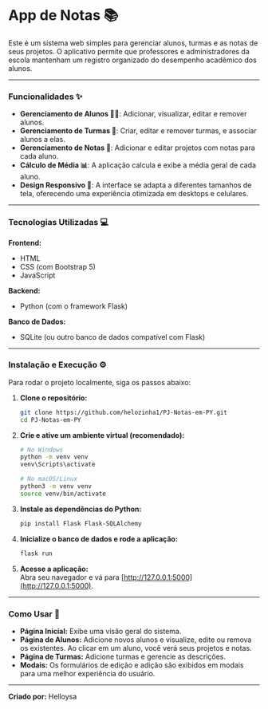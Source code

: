 # App de Notas 📚

Este é um sistema web simples para gerenciar alunos, turmas e as notas de seus projetos. O aplicativo permite que professores e administradores da escola mantenham um registro organizado do desempenho acadêmico dos alunos.

---

### Funcionalidades ✨

- **Gerenciamento de Alunos 🧑‍🎓**: Adicionar, visualizar, editar e remover alunos.
- **Gerenciamento de Turmas 🏫**: Criar, editar e remover turmas, e associar alunos a elas.
- **Gerenciamento de Notas 📝**: Adicionar e editar projetos com notas para cada aluno.
- **Cálculo de Média 📊**: A aplicação calcula e exibe a média geral de cada aluno.
- **Design Responsivo 📱**: A interface se adapta a diferentes tamanhos de tela, oferecendo uma experiência otimizada em desktops e celulares.

---

### Tecnologias Utilizadas 💻

**Frontend:**
- HTML
- CSS (com Bootstrap 5)
- JavaScript

**Backend:**
- Python (com o framework Flask)

**Banco de Dados:**
- SQLite (ou outro banco de dados compatível com Flask)

---

### Instalação e Execução ⚙️

Para rodar o projeto localmente, siga os passos abaixo:

1. **Clone o repositório:**
   ```bash
   git clone https://github.com/helozinha1/PJ-Notas-em-PY.git
   cd PJ-Notas-em-PY
   ```

2. **Crie e ative um ambiente virtual (recomendado):**
   ```bash
   # No Windows
   python -m venv venv
   venv\Scripts\activate

   # No macOS/Linux
   python3 -m venv venv
   source venv/bin/activate
   ```

3. **Instale as dependências do Python:**
   ```bash
   pip install Flask Flask-SQLAlchemy
   ```

4. **Inicialize o banco de dados e rode a aplicação:**
   ```bash
   flask run
   ```

5. **Acesse a aplicação:**  
   Abra seu navegador e vá para [http://127.0.0.1:5000](http://127.0.0.1:5000).

---

### Como Usar 🧭

- **Página Inicial:** Exibe uma visão geral do sistema.
- **Página de Alunos:** Adicione novos alunos e visualize, edite ou remova os existentes. Ao clicar em um aluno, você verá seus projetos e notas.
- **Página de Turmas:** Adicione turmas e gerencie as descrições.
- **Modais:** Os formulários de edição e adição são exibidos em modais para uma melhor experiência do usuário.

---

**Criado por:** Helloysa
